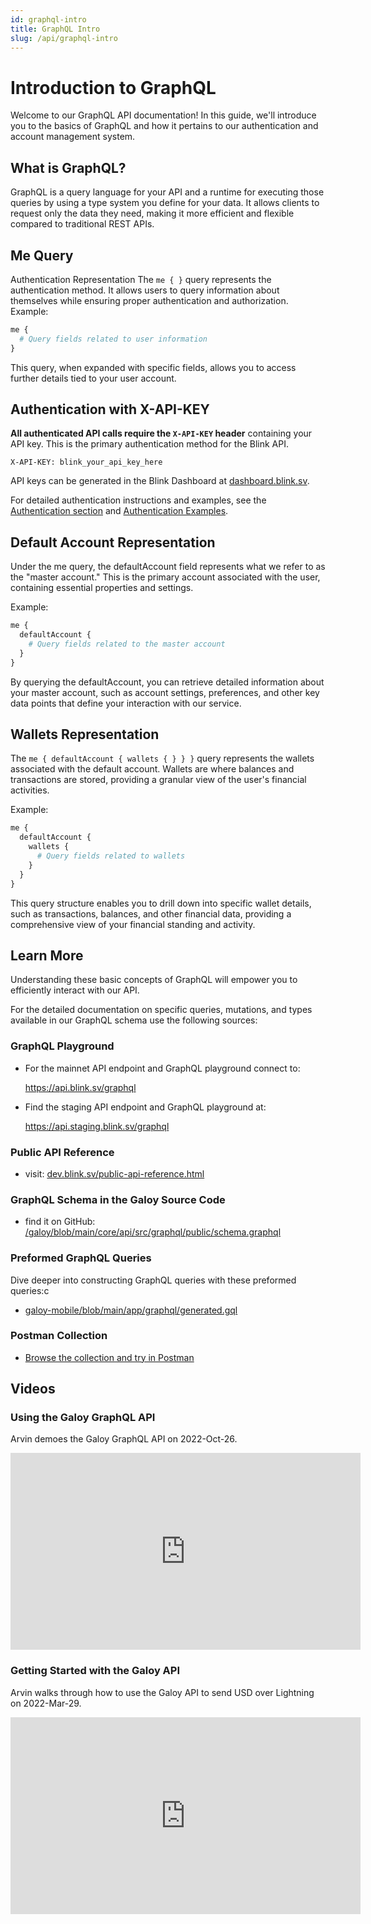 ```yaml
---
id: graphql-intro
title: GraphQL Intro
slug: /api/graphql-intro
---
```


# Introduction to GraphQL
Welcome to our GraphQL API documentation! In this guide, we'll introduce you to the basics of GraphQL and how it pertains to our authentication and account management system.

## What is GraphQL?
GraphQL is a query language for your API and a runtime for executing those queries by using a type system you define for your data. It allows clients to request only the data they need, making it more efficient and flexible compared to traditional REST APIs.

## Me Query
Authentication Representation
The `me { }` query represents the authentication method. It allows users to query information about themselves while ensuring proper authentication and authorization.
Example:

```graphql
me {
  # Query fields related to user information
}
```
This query, when expanded with specific fields, allows you to access further details tied to your user account.

## Authentication with X-API-KEY

**All authenticated API calls require the `X-API-KEY` header** containing your API key. This is the primary authentication method for the Blink API.

```
X-API-KEY: blink_your_api_key_here
```

API keys can be generated in the Blink Dashboard at [dashboard.blink.sv](https://dashboard.blink.sv).

For detailed authentication instructions and examples, see the [Authentication section](/api/auth) and [Authentication Examples](/api/authentication-examples).


## Default Account Representation
Under the me query, the defaultAccount field represents what we refer to as the "master account." This is the primary account associated with the user, containing essential properties and settings.

Example:

```graphql
me {
  defaultAccount {
    # Query fields related to the master account
  }
}
```
By querying the defaultAccount, you can retrieve detailed information about your master account, such as account settings, preferences, and other key data points that define your interaction with our service.

## Wallets Representation
The `me { defaultAccount { wallets { } } }` query represents the wallets associated with the default account. Wallets are where balances and transactions are stored, providing a granular view of the user's financial activities.

Example:

```graphql
me {
  defaultAccount {
    wallets {
      # Query fields related to wallets
    }
  }
}
```
This query structure enables you to drill down into specific wallet details, such as transactions, balances, and other financial data, providing a comprehensive view of your financial standing and activity.

## Learn More
Understanding these basic concepts of GraphQL will empower you to efficiently interact with our API.

For the detailed documentation on specific queries, mutations, and types available in our GraphQL schema use the following sources:

### GraphQL Playground

* For the mainnet API endpoint and GraphQL playground connect to:

  https://api.blink.sv/graphql

* Find the staging API endpoint and GraphQL playground at:

  https://api.staging.blink.sv/graphql

### Public API Reference
* visit: [dev.blink.sv/public-api-reference.html](https://dev.blink.sv/public-api-reference.html)

### GraphQL Schema in the Galoy Source Code
* find it on GitHub: [/galoy/blob/main/core/api/src/graphql/public/schema.graphql](https://github.com/GaloyMoney/blink/blob/main/core/api/src/graphql/public/schema.graphql)

### Preformed GraphQL Queries
Dive deeper into constructing GraphQL queries with these preformed queries:c
* [galoy-mobile/blob/main/app/graphql/generated.gql](https://github.com/GaloyMoney/blink-mobile/blob/main/app/graphql/generated.gql)

### Postman Collection
* [Browse the collection and try in Postman](/api/postman)

## Videos
### Using the Galoy GraphQL API
Arvin demoes the Galoy GraphQL API on 2022-Oct-26.

<iframe width="560" height="315" src="https://www.youtube.com/embed/RRdpKnFe8qQ" title="YouTube video player" frameborder="0" allow="accelerometer; autoplay; clipboard-write; encrypted-media; gyroscope; picture-in-picture; web-share" allowfullscreen></iframe>

### Getting Started with the Galoy API

Arvin walks through how to use the Galoy API to send USD over Lightning on 2022-Mar-29.

<iframe width="560" height="315" src="https://www.youtube.com/embed/bp5Dc6Wvnbw" title="YouTube video player" frameborder="0" allow="accelerometer; autoplay; clipboard-write; encrypted-media; gyroscope; picture-in-picture; web-share" allowfullscreen></iframe>
